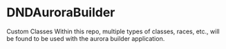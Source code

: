 # DNDAuroraBuilder
Custom Classes
Within this repo, multiple types of classes, races, etc., will be found to be used with the aurora builder application. 

